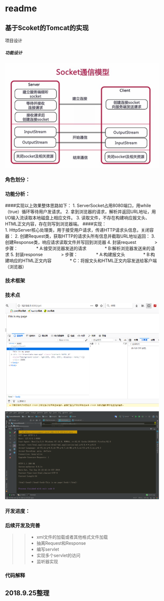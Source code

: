 # readme
## 基于Scoket的Tomcat的实现 

项目设计
##### 功能设计
![实现原理](https://github.com/IDEA-Fang/ShowImgOnGithub/blob/master/Tomcat/Scoket.jpg)

### 角色划分：

### 功能分析：
####实现以上效果整体思路如下：
      1. ServerSocket占用8080端口，用while（true）循环等待用户发请求。
      2. 拿到浏览器的请求，解析并返回URL地址，用I/O输入流读取本地磁盘上相应文件。 
      3. 读取文件，不存在构建响应报文头、HTML正文内容，存在则写到浏览器端。
####实现：    
      1. HttpServer核心处理类，用于接受用户请求，传递HTTP请求头信息，关闭容器：
      2. 创建Request类，获取HTTP的请求头所有信息并截取URL地址返回：
      3. 创建Response类，响应请求读取文件并写回到浏览器
      4. 封装request
           　　　　> 步骤：
           　　　　* A:接受浏览器发送的请求
           　　　　* B:解析浏览器发送来的请求
      5. 封装response
           　　　　> 步骤：
           　　　　* A:构建报文头
           　　　　* B:构建响应的HTML正文内容
           　　　　* C：将报文头和HTML正文内容发送给客户端（浏览器）
### 技术框架

### 技术点

![项目效果1](https://github.com/IDEA-Fang/ShowImgOnGithub/blob/master/Tomcat/Tomcat02Page.png)
![项目效果2](https://github.com/IDEA-Fang/ShowImgOnGithub/blob/master/Tomcat/Tomcat02Request.png)


### 开发进度：

### 后续开发及完善
 >> * xml文件的加载或者其他格式文件加载
 >> * 抽离Request和Response
 >> * 编写servlet
 >> * 实现多个servlet的访问
 >> * 监听器实现

### 代码解释

2018.9.25整理
---------------

